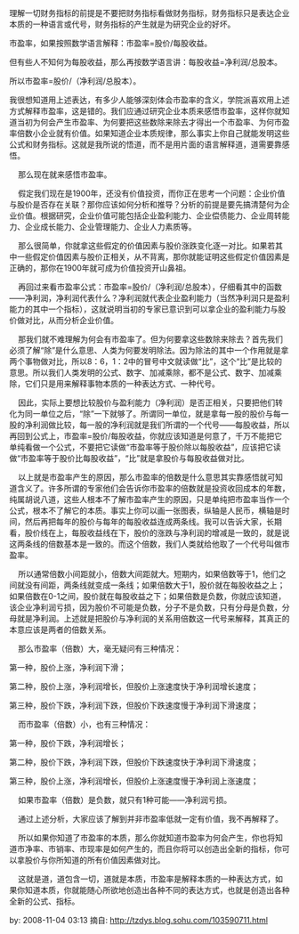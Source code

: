 理解一切财务指标的前提是不要把财务指标看做财务指标，财务指标只是表达企业本质的一种语言或代号，财务指标的产生就是为研究企业的好坏。

市盈率，如果按照数学语言解释：市盈率=股价/每股收益。

但有些人不知何为每股收益，那么再按数学语言讲：每股收益=净利润/总股本。

所以市盈率=股价/（净利润/总股本）。

我很想知道用上述表达，有多少人能够深刻体会市盈率的含义，学院派喜欢用上述方式解释市盈率，这是错的。我们应通过研究企业本质来感悟市盈率，这样你就知道当初为何会产生市盈率、为何要把这些数除来除去才得出一个市盈率、为何市盈率倍数小企业就有价值。如果知道企业本质规律，那么事实上你自己就能发明这些公式和财务指标。这就是我所说的悟道，而不是用片面的语言解释道，道需要靠感悟。

    那么现在就来感悟市盈率。

    假定我们现在是1900年，还没有价值投资，而你正在思考一个问题：企业价值与股价是否存在关联？那你应该如何分析和推导？分析的前提是要先搞清楚何为企业价值。根据研究，企业价值可能包括企业盈利能力、企业偿债能力、企业周转能力、企业成长能力、企业管理能力、企业人力素质等。

    那么很简单，你就拿这些假定的价值因素与股价涨跌变化逐一对比。如果若其中一些假定价值因素与股价正相关，从不背离，那你就能证明这些假定价值因素是正确的，那你在1900年就可成为价值投资开山鼻祖。

    再回过来看市盈率公式：市盈率=股价/（净利润/总股本），仔细看其中的函数——净利润，净利润代表什么？净利润就代表企业盈利能力（当然净利润只是盈利能力的其中一个指标），这就说明当初的专家已意识到可以拿企业的盈利能力与股价做对比，从而分析企业价值。

    那我们就不难理解为何会有市盈率了。但为何要拿这些数除来除去？首先我们必须了解“除”是什么意思、人类为何要发明除法。因为除法的其中一个作用就是拿两个事物做对比，所以8：6，1：2中的冒号中文就读做“比”，这个“比”是比较的意思。所以我们人类发明的公式、数字、加减乘除，都不是公式、数字、加减乘除，它们只是用来解释事物本质的一种表达方式、一种代号。

    因此，实际上要想比较股价与盈利能力（净利润）是否正相关，只要把他们转化为同一单位之后，“除”一下就够了。所谓同一单位，就是拿每一股的股价与每一股的净利润做比较，每一股的净利润就是我们所谓的一个代号——每股收益，所以再回到公式上，市盈率=股价/每股收益，你就应该知道是何意了，千万不能把它单纯看做一个公式，不要把它读做“市盈率等于股价除以每股收益”，应该把它读做“市盈率等于股价比每股收益”，“比”就是拿股价与每股收益做对比。

    以上就是市盈率产生的原因，那么市盈率的倍数是什么意思其实靠感悟就可知道含义了。许多所谓的专家他们会告诉你市盈率的倍数就是投资收回成本的年数，纯属胡说八道，这些人根本不了解市盈率产生的原因，只是单纯把市盈率当作一个公式，根本不了解它的本质。事实上你可以画一张图表，纵轴是人民币，横轴是时间，然后再把每年的股价与每年的每股收益连成两条线。我可以告诉大家，长期看，股价线在上，每股收益线在下，股价的涨跌与净利润的增减是一致的，就是说这两条线的倍数基本是一致的。而这个倍数，我们人类就给他取了一个代号叫做市盈率。

    所以通常倍数小间距就小，倍数大间距就大。短期内，如果倍数等于1，他们之间就没有间距，两条线就变成一条线；如果倍数大于1，股价就在每股收益之上；如果倍数在0-1之间，股价就在每股收益之下；如果倍数是负数，你就应该知道，该企业净利润亏损，因为股价不可能是负数，分子不是负数，只有分母是负数，分母就是净利润。上述就是把股价与净利润的关系用倍数这一代号来解释，其真正的本意应该是两者的倍数关系。

    那么市盈率（倍数）大，毫无疑问有三种情况：

第一种，股价上涨，净利润下滑；

第二种，股价上涨，净利润增长，但股价上涨速度快于净利润增长速度；

第三种，股价下跌，净利润下跌，但股价下跌速度慢于净利润下滑速度；

    而市盈率（倍数）小，也有三种情况：

第一种，股价下跌，净利润增长；

第二种，股价下跌，净利润下跌，但股价下跌速度快于净利润下滑速度；

第三种，股价上涨，净利润增长，但股价上涨速度慢于净利润上涨速度；

    如果市盈率（倍数）是负数，就只有1种可能——净利润亏损。

    通过上述分析，大家应该了解到并非市盈率低就一定有价值，我不再解释了。

    所以如果你知道了市盈率的本质，那么你就知道市盈率为何会产生，你也将知道市净率、市销率、市现率是如何产生的，而且你将可以创造出全新的指标，你可以拿股价与你所知道的所有价值因素做对比。

    这就是道，道包含一切，道就是本质，市盈率是解释本质的一种表达方式，如果你知道本质，你就能随心所欲地创造出各种不同的表达方式，也就是创造出各种全新的公式、指标。

by: 2008-11-04 03:13
摘自: http://tzdys.blog.sohu.com/103590711.html